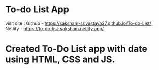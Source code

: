 # To-do List App
 visit site :  Github - https://saksham-srivastava37.github.io/To-do-List/ , 
                                                           Netlify - https://to-do-list-saksham.netlify.app/
             
# Created To-Do List app with date using HTML, CSS and JS.
